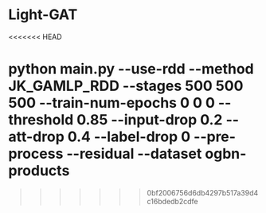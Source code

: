 # Light-GAT
<<<<<<< HEAD

python main.py --use-rdd --method JK_GAMLP_RDD --stages 500 500 500 --train-num-epochs 0 0 0 --threshold 0.85 --input-drop 0.2 --att-drop 0.4 --label-drop 0 --pre-process  --residual --dataset ogbn-products
=======
>>>>>>> 0bf2006756d6db4297b517a39d4c16bdedb2cdfe
